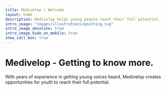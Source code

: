 ```yaml
---
title: Medivelop | Welcome
layout: home
description: Medivelop helps young people reach their full potential.
intro_image: "images/illustrations/pointing.svg"
intro_image_absolute: true
intro_image_hide_on_mobile: true
show_call_box: true
---
```


# Medivelop - Getting to know more.

With years of experience in getting young voices heard, Medivelop creates opportunities for youth to reach their full potential.
